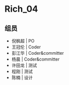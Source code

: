 # Rich_04
## 组员
 - 倪枫超 | PO
 - 王冠伦 | Coder
 - 彭江华 | Coder&committer
 - 杨晨   | Coder&committer
 - 许田龙 | 测试 
 - 程刚   | 测试
 - 陈楠   | 设计

